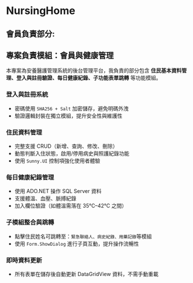 # NursingHome
##  會員負責部分:
##  專案負責模組：會員與健康管理

本專案為安養醫護管理系統的後台管理平台，我負責的部分包含 **住民基本資料管理、登入與註冊驗證、每日健康紀錄、子功能表單跳轉** 等功能模組。

###  登入與註冊系統
- 密碼使用 `SHA256 + Salt` 加密儲存，避免明碼外洩
- 驗證邏輯封裝在獨立模組，提升安全性與維護性

###  住民資料管理
- 完整支援 CRUD（新增、查詢、修改、刪除）
- 動態判斷入住狀態，啟用/停用病史與照護紀錄功能
- 使用 `Sunny.UI` 控制項強化使用者體驗

###  每日健康紀錄管理
- 使用 ADO.NET 操作 SQL Server 資料
- 支援體溫、血壓、脈搏紀錄
- 加入欄位驗證（如體溫需落在 35°C–42°C 之間）

###  子模組整合與跳轉
- 點擊住民姓名可跳轉至：`緊急聯絡人、病史紀錄、用藥記錄`等模組
- 使用 `Form.ShowDialog` 進行子頁互動，提升操作流暢性

###  即時資料更新
- 所有表單在儲存後自動更新 DataGridView 資料，不需手動重載

